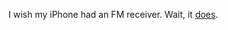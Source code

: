 I wish my iPhone had an FM receiver. Wait, it <a href="https://www.theverge.com/2017/9/28/16379316/fcc-iphone-fm-radio-activation-request-ajit-pai">does</a>.
